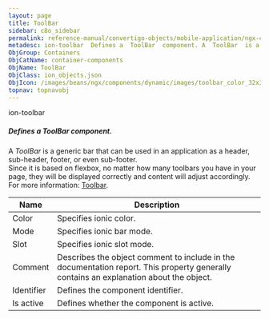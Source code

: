 ```yaml
---
layout: page
title: ToolBar
sidebar: c8o_sidebar
permalink: reference-manual/convertigo-objects/mobile-application/ngx-components/container-components/toolbar/
metadesc: ion-toolbar  Defines a  ToolBar  component. A  ToolBar  is a generic bar that can be used in an application as a header, sub-header, footer, or even s
ObjGroup: Containers
ObjCatName: container-components
ObjName: ToolBar
ObjClass: ion_objects.json
ObjIcon: /images/beans/ngx/components/dynamic/images/toolbar_color_32x32.png
topnav: topnavobj
---
```

ion-toolbar<br/>

##### Defines a <i>ToolBar</i> component.<br/>
A <i>ToolBar</i> is a generic bar that can be used in an application as a header, sub-header, footer, or even sub-footer.<br/>
Since it is based on flexbox, no matter how many toolbars you have in your page, they will be displayed correctly and content will adjust accordingly.<br/>
For more information: <a href='https://ionic-docs-o31kiyk8l-ionic1.vercel.app/docs/api/toolbar'>Toolbar</a>.

Name | Description 
--- | ---
Color | Specifies ionic color.
Mode | Specifies ionic bar mode.
Slot | Specifies ionic slot mode.
Comment | Describes the object comment to include in the documentation report.  This property generally contains an explanation about the object. 
Identifier | Defines the component identifier.  
Is active | Defines whether the component is active. 

